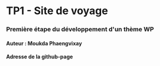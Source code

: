 # TP1 - Site de voyage

### Première étape du développement d'un thème WP

#### Auteur : Moukda Phaengvixay

#### Adresse de la github-page

